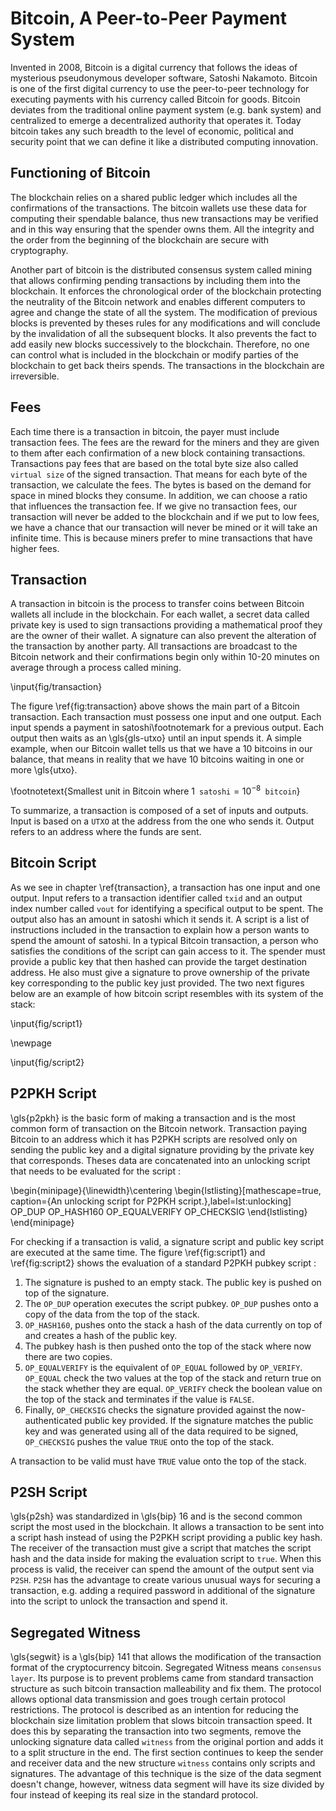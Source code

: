# Bitcoin, A Peer-to-Peer Payment System

Invented in 2008, Bitcoin is a digital currency that follows the ideas of mysterious pseudonymous developer software, Satoshi Nakamoto. Bitcoin is one of the first digital currency to use the peer-to-peer technology for executing payments with his currency called Bitcoin for goods. Bitcoin deviates from the traditional online payment system (e.g. bank system) and centralized to emerge a decentralized authority that operates it. Today bitcoin takes any such breadth to the level of economic, political and security point that we can define it like a distributed computing innovation.

## Functioning of Bitcoin

The blockchain relies on a shared public ledger which includes all the confirmations of the transactions. The bitcoin wallets use these data for computing their spendable balance, thus new transactions may be verified and in this way ensuring that the spender owns them. All the integrity and the order from the beginning of the blockchain are secure with cryptography.

Another part of bitcoin is the distributed consensus system called mining that allows confirming pending transactions by including them into the blockchain. It enforces the chronological order of the blockchain protecting the neutrality of the Bitcoin network and enables different computers to agree and change the state of all the system. The modification of previous blocks is prevented by theses rules for any modifications and will conclude by the invalidation of all the subsequent blocks. It also prevents the fact to add easily new blocks successively to the blockchain. Therefore, no one can control what is included in the blockchain or modify parties of the blockchain to get back theirs spends. The transactions in the blockchain are irreversible.

## Fees

Each time there is a transaction in bitcoin, the payer must include transaction fees. The fees are the reward for the miners and they are given to them after each confirmation of a new block containing transactions. Transactions pay fees that are based on the total byte size also called `virtual size` of the signed transaction. That means for each byte of the transaction, we calculate the fees. The bytes is based on the demand for space in mined blocks they consume. In addition, we can choose a ratio that influences the transaction fee. If we give no transaction fees, our transaction will never be added to the blockchain and if we put to low fees, we have a chance that our transaction will never be mined or it will take an infinite time. This is because miners prefer to mine transactions that have higher fees.

## Transaction

A transaction in bitcoin is the process to transfer coins between Bitcoin wallets all include in the blockchain. For each wallet, a secret data called private key is used to sign transactions providing a mathematical proof they are the owner of their wallet. A signature can also prevent the alteration of the transaction by another party. All transactions are broadcast to the Bitcoin network and their confirmations begin only within 10-20 minutes on average through a process called mining. 

\input{fig/transaction}

The figure \ref{fig:transaction} above shows the main part of a Bitcoin transaction. Each transaction must possess one input and one output. Each input spends a payment in satoshi\footnotemark for a previous output. Each output then waits as an \gls{gls-utxo} until an input spends it. A simple example, when our Bitcoin wallet tells us that we have a 10 bitcoins in our balance, that means in reality that we have 10 bitcoins waiting in one or more \gls{utxo}.

\footnotetext{Smallest unit in Bitcoin where $1 \texttt{ satoshi} = 10^{-8} \texttt{ bitcoin}$}

To summarize, a transaction is composed of a set of inputs and outputs. Input is based on a `UTXO` at the address from the one who sends it.  Output refers to an address where the funds are sent. 

## Bitcoin Script
As we see in chapter \ref{transaction}, a transaction has one input and one output. Input refers to a transaction identifier called `txid` and an output index number called `vout` for identifying a specifical output to be spent. The output also has an amount in satoshi which it sends it. A script is a list of instructions included in the transaction to explain how a person wants to spend the amount of satoshi. In a typical Bitcoin transaction, a person who satisfies the conditions of the script can gain access to it. The spender must provide a public key that then hashed can provide the target destination address. He also must give a signature to prove ownership of the private key corresponding to the public key just provided. The two next figures below are an example of how bitcoin script resembles with its system of the stack:

\input{fig/script1}

\newpage

\input{fig/script2}

## P2PKH Script

\gls{p2pkh} is the basic form of making a transaction and is the most common form of transaction on the Bitcoin network. Transaction paying Bitcoin to an address which it has P2PKH scripts are resolved only on sending the public key and a digital signature providing by the private key that corresponds. Theses data are concatenated into an unlocking script that needs to be evaluated for the script :

\begin{minipage}{\linewidth}\centering
\begin{lstlisting}[mathescape=true, caption={An unlocking script for P2PKH script.},label=lst:unlocking]  
    <Sig> <PubKey> OP_DUP 
    OP_HASH160 <PubkeyHash> OP_EQUALVERIFY OP_CHECKSIG
\end{lstlisting}
\end{minipage}


For checking if a transaction is valid, a signature script and public key script are executed at the same time. The figure \ref{fig:script1} and \ref{fig:script2} shows the evaluation of a standard P2PKH pubkey script : 

1. The signature is pushed to an empty stack. The public key is pushed on top of the signature.
2. The `OP_DUP` operation executes the script pubkey. `OP_DUP` pushes onto a copy of the data from the top of the stack.
3. `OP_HASH160`, pushes onto the stack a hash of the data currently on top of and creates a hash of the public key.
4. The pubkey hash is then pushed onto the top of the stack where now there are two copies.
5. `OP_EQUALVERIFY` is the equivalent of `OP_EQUAL` followed by `OP_VERIFY`. `OP_EQUAL` check the two values at the top of the stack and return true on the stack whether they are equal. `OP_VERIFY` check the boolean value on the top of the stack and terminates if the value is `FALSE`.
6. Finally, `OP_CHECKSIG` checks the signature provided against the now-authenticated public key provided. If the signature matches the public key and was generated using all of the data required to be signed, `OP_CHECKSIG` pushes the value `TRUE` onto the top of the stack.

A transaction to be valid must have `TRUE` value onto the top of the stack.

## P2SH Script

\gls{p2sh} was standardized in \gls{bip} 16 and is the second common script the most used in the blockchain. It allows a transaction to be sent into a script hash instead of using the P2PKH script providing a public key hash. The receiver of the transaction must give a script that matches the script hash and the data inside for making the evaluation script to `true`. When this process is valid, the receiver can spend the amount of the output sent via `P2SH`. `P2SH` has the advantage to create various unusual ways for securing a transaction, e.g. adding a required password in additional of the signature into the script to unlock the transaction and spend it.

## Segregated Witness

\gls{segwit} is a \gls{bip} 141 that allows the modification of the transaction format of the cryptocurrency bitcoin. Segregated Witness means `consensus layer`. Its purpose is to prevent problems came from standard transaction structure as such bitcoin transaction malleability and fix them. The protocol allows optional data transmission and goes trough certain protocol restrictions. The protocol is described as an intention for reducing the blockchain size limitation problem that slows bitcoin transaction speed. It does this by separating the transaction into two segments, remove the unlocking signature data called `witness` from the original portion and adds it to a split structure in the end. The first section continues to keep the sender and receiver data and the new structure `witness` contains only scripts and signatures. The advantage of this technique is the size of the data segment doesn't change, however, witness data segment will have its size divided by four instead of keeping its real size in the standard protocol.

